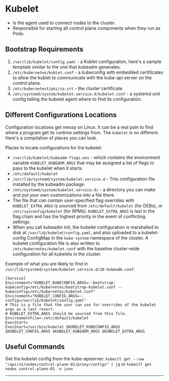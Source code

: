 # Kubelet

* Is the agent used to connect nodes to the cluster.
* Responsible for starting all control plane components when they run as Pods.

## Bootstrap Requirements

1. `/var/lib/kubelet/config.yaml` - a Kublet configuration, here's a sample
   template similar to the one that kubeadm generates.
2. `/etc/kubernetes/kublet.conf` - a kubeconfig with embedded certificates to
   allow the kublet to communicate with the kube-api server on the control
   plane.
3. `/etc/kubernetest/pki/ca.crt` - the cluster certificate.
4. `/etc/systemd/system/kubelet.service.d/kubelet.conf` - a systemd unit
   config telling the kubelet agent where to find its configuration.

## Different Configurations Locations

Configuration locations get messy on Linux. It can be a real pain to find where
a program get its runtime settings from. The `kubelet` is no different. Here's a
compilation of places you can look.

Places to locate configurations for the kubelet:
* `/var/lib/kubelet/kubeadm-flags.env` - which contains the environment variable
  `KUBELET_KUBEADM_ARGS` that may be assigned a list of flags to pass to the
  kubelet when it starts.
* `/etc/default/kubelet`
* `/usr/lib/systemd/system/kubelet.service.d` - This configuration file
   installed by the kubeadm package.
* `/etc/systemd/system/kubelet.service.d/` - a directory you can make and put
  your own customizations into a file there.
* The file that can contain user-specified flag overrides with
  `KUBELET_EXTRA_ARGS` is sourced from `/etc/default/kubelet` (for DEBs), or
  `/etc/sysconfig/kubelet` (for RPMs). `KUBELET_EXTRA_ARGS` is last in the
  flag chain and has the highest priority in the event of conflicting settings.
* When you call kubeadm init, the kubelet configuration is marshalled to disk
  at `/var/lib/kubelet/config.yaml`, and also uploaded to a kubelet-config
  ConfigMap in the `kube-system` namespace of the cluster. A kubelet
  configuration file is also written to `/etc/kubernetes/kubelet.conf` with the
  baseline cluster-wide configuration for all kubelets in the cluster.

Example of what you are likely to find in
`/usr/lib/systemd/system/kubelet.service.d/10-kubeadm.conf`:

```shell
[Service]
Environment="KUBELET_KUBECONFIG_ARGS=--bootstrap-kubeconfig=/etc/kubernetes/bootstrap-kubelet.conf --kubeconfig=/etc/kubernetes/kubelet.conf"
Environment="KUBELET_CONFIG_ARGS=--config=/var/lib/kubelet/config.yaml"
# This is a file that the user can use for overrides of the kubelet args as a last resort.
# KUBELET_EXTRA_ARGS should be sourced from this file.
EnvironmentFile=-/etc/default/kubelet
ExecStart=
ExecStart=/usr/bin/kubelet $KUBELET_KUBECONFIG_ARGS $KUBELET_CONFIG_ARGS $KUBELET_KUBEADM_ARGS $KUBELET_EXTRA_ARGS
```

## Useful Commands

Get the kubelet config from the kube-apiserver:
`kubectl get --raw "/api/v1/nodes/control-plane-01/proxy/configz" | jq`
or
`kubectl get nodes control-plane-01 -o json`

---

[kubelet.conf]: /kubernetes/samples/kublet.conf